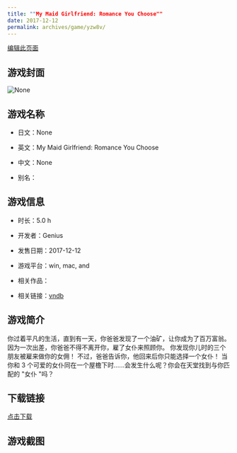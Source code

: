 ```yaml
---
title: ""My Maid Girlfriend: Romance You Choose""
date: 2017-12-12
permalink: archives/game/yzw8v/
---
```

[编辑此页面](https://github.com/ACG-3/ADV3-source/blob/main/source/_posts/My%20Maid%20Girlfriend%20Romance%20You%20Choose.md)

## 游戏封面

![None](https://pan.timero.xyz/d/onedrive/img_lib_001/My%20Maid%20Girlfriend%20Romance%20You%20Choose_cover.avif)


## 游戏名称

- 日文：None
- 英文：My Maid Girlfriend: Romance You Choose
- 中文：None

- 别名：


## 游戏信息

- 时长：5.0 h
- 开发者：Genius
- 发售日期：2017-12-12
- 游戏平台：win, mac, and
- 相关作品：

- 相关链接：[vndb](https://vndb.org/v22661)


## 游戏简介

你过着平凡的生活，直到有一天，你爸爸发现了一个油矿，让你成为了百万富翁。因为一次出差，你爸爸不得不离开你，雇了女仆来照顾你。
你发现你儿时的三个朋友被雇来做你的女佣！
不过，爸爸告诉你，他回来后你只能选择一个女仆！
当你和 3 个可爱的女仆同在一个屋檐下时......会发生什么呢？你会在天堂找到与你匹配的 "女仆 "吗？


## 下载链接

[点击下载](https://pan.timero.xyz/onedrive/adv_lib_001/My%20Maid%20Girlfriend%20Romance%20You%20Choose)


## 游戏截图


